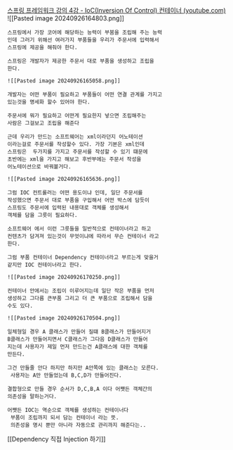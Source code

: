 [스프링 프레임워크 강의 4강 - IoC(Inversion Of Control) 컨테이너 (youtube.com)](https://www.youtube.com/watch?v=QrIp5zc6Bo4&list=PLq8wAnVUcTFUHYMzoV2RoFoY2HDTKru3T&index=4)
	![[Pasted image 20240926164803.png]]
	
	스프링에서 가장 코어에 해당하는 능력이 부붐을 조립해 주는 능력
	인데 그러기 위해선 여러가지 부품들을 우리가 주문서에 입력해서
	스프링에 제공을 해줘야 한다. 

	스프링은 개발자가 제공한 주문서 대로 부품을 생성하고 조립을
	한다.

	![[Pasted image 20240926165058.png]]
	
	개발자는 어떤 부품이 필요하고 부품들이 어떤 연결 관계를 가지고
	있는것을 명세화 할수 있어야 한다. 

	주문서에 뭐가 필요하고 어떤게 필요한지 넣으면 조립해주는 
	사람은 그걸보고 조립을 해준다 

	근데 우리가 만드는 소프트웨어는 xml이라던지 어노테이션
	이라는걸로 주문서를 작성할수 있다. 가장 기본은 xml인데
	스프링은  두가지를 가지고 주문서를 작성할 수 있기 떄문에
	초반에는 xml을 가지고 해보고 후반부에는 주문서 작성을
	어노테이션으로 바꿔볼거다. 

	![[Pasted image 20240926165636.png]]

	그럼 IOC 컨트롤러는 어떤 용도이냐 인데, 일단 주문서를 
	작성했으면 주문서 대로 부품을 구입해서 어떤 박스에 담듯이
	스프링도 주문서에 입력된 내용대로 객체를 생성해서
	객체를 담을 그릇이 필요하다.

	소프트웨어 에서 이런 그릇들을 일반적으로 컨테이너라고 하고
	컨텐츠가 담겨져 있는것이 무엇이냐에 따라서 무슨 컨테이너 라고 
	한다. 

	그럼 부품 컨테이너 Dependency 컨테이너라고 부르는게 맞을거
	같지만 IOC 컨테이너라고 한다. 
	
	![[Pasted image 20240926170250.png]]
	
	컨테이너 안에서는 조립이 이루어지는데 일단 작은 부품을 먼저 
	생성하고 그다름 큰부품 그리고 더 큰 부품으로 조립해서 담을
	수도 있다. 

	![[Pasted image 20240926170504.png]]

	일체형일 경우 A 클래스가 만들어 질떄 B클래스가 만들어지거
	B클래스가 만들어지면서 C클래스가 그다음 D클래스가 만들어
	지는데 사용자가 제일 먼저 만드는건 A클래스에 대한 객체를 
	만든다.

	그건 만들줄 안다 하지만 하지만 A안쪽에 있는 클래스는 모른다.
	 사용자는 A만 만들었는데 B,C,D가 만들어진다.

	결합형으로 만들 경우 순서가 D,C,B,A 이다 어쨋든 객체간의
	의존성을 말하는거다. 

	어쨋든 IOC는 역순으로 객체를 생성하는 컨테이너다
	 부품이 조립까지 되서 담는 컨테이너 라는 뜻.
	 의존성을 명시 뿐만 아니라 자동으로 관리까지 해준다는..
	
	
	
[[Dependency 직접 Injection 하기]]

	
